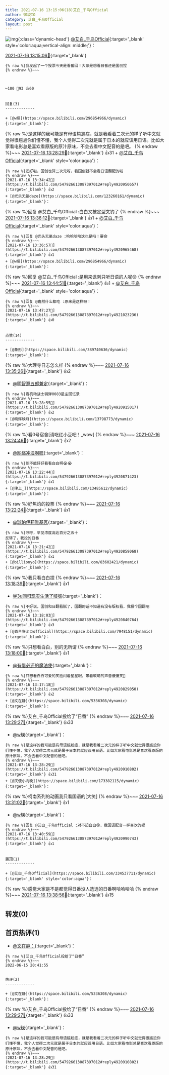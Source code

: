 ```yaml
---
title: 2021-07-16 13:15:06(18)艾白_千鸟Official
author: 御坂IO
category: 艾白_千鸟Official
layout: post
---
```


![img](/images/9ae8b9445fd0665cc014d9080156a45271be73c6.jpg){:class='dynamic-head'}
[@艾白_千鸟Official](https://space.bilibili.com/334537711/dynamic){:target='_blank' style='color:aqua;vertical-align: middle;'}：

[2021-07-16 13:15:06🔗](https://t.bilibili.com/547926613087397012){:target='_blank'}

~~~
{% raw %}我发起了一个投票​今天是看番回！大家是想看日番还是国创捏
{% endraw %}~~~



↪️100 💬93 👍60


回复(3)
-------------

+ [@w瑛](https://space.bilibili.com/296854966/dynamic){:target='_blank'}：
~~~
{% raw %}是这样的我可能是有母语尴尬症，就是我看着二次元的样子听中文就觉得很尴尬你们懂不懂，我个人觉得二次元就是属于日本的就应该用日语。比如大家看电影总是喜欢看原版的原汁原味，不会去看中文配音的是吧。
{% endraw %}~~~
[2021-07-16 13:28:29🔗](https://t.bilibili.com/547926613087397012#reply4920910802){:target='_blank'} 👍31
    + [@艾白_千鸟Official](https://space.bilibili.com/334537711/dynamic){:target='_blank' style='color:aqua'}：
~~~
{% raw %}还好啦，国创也算二次元呀，看国创就不会看日语翻配的啦
{% endraw %}~~~
[2021-07-16 13:34:42🔗](https://t.bilibili.com/547926613087397012#reply4920950657){:target='_blank'} 👍2
+ [@光头无氪daze](https://space.bilibili.com/123260161/dynamic){:target='_blank'}：
~~~
{% raw %}回复 @艾白_千鸟Official :白白又被定型文钓了
{% endraw %}~~~
[2021-07-16 13:36:12🔗](https://t.bilibili.com/547926613087397012#reply4920953867){:target='_blank'} 👍1
    + [@艾白_千鸟Official](https://space.bilibili.com/334537711/dynamic){:target='_blank' style='color:aqua'}：
~~~
{% raw %}回复 @光头无氪daze :哈哈哈哈这也是吗！要命
{% endraw %}~~~
[2021-07-16 13:36:57🔗](https://t.bilibili.com/547926613087397012#reply4920965468){:target='_blank'} 👍1
+ [@w瑛](https://space.bilibili.com/296854966/dynamic){:target='_blank'}：
~~~
{% raw %}回复 @艾白_千鸟Official :是用来讽刺只听日语的人呢😢
{% endraw %}~~~
[2021-07-16 13:44:51🔗](https://t.bilibili.com/547926613087397012#reply4921011808){:target='_blank'} 👍1
    + [@艾白_千鸟Official](https://space.bilibili.com/334537711/dynamic){:target='_blank' style='color:aqua'}：
~~~
{% raw %}回复 @嘉然什么都吃 :原来是这样呀！
{% endraw %}~~~
[2021-07-16 13:47:27🔗](https://t.bilibili.com/547926613087397012#reply4921023236){:target='_blank'} 👍0


点赞(14)
-------------

+ [@象形](https://space.bilibili.com/389740636/dynamic){:target='_blank'}：
~~~
{% raw %}大理寺日志怎么样
{% endraw %}~~~
[2021-07-16 13:35:26🔗](https://t.bilibili.com/547926613087397012#reply4920952191){:target='_blank'} 👍2
+ [@明智源五郎兼定](https://space.bilibili.com/5239629/dynamic){:target='_blank'}：
~~~
{% raw %}看机动战士钢弹0083星尘回忆录
{% endraw %}~~~
[2021-07-16 13:28:55🔗](https://t.bilibili.com/547926613087397012#reply4920915017){:target='_blank'} 👍2
+ [@晓辉映月](https://space.bilibili.com/13798773/dynamic){:target='_blank'}：
~~~
{% raw %}看0号宿舍[请吃红小豆吧！_wow]
{% endraw %}~~~
[2021-07-16 13:24:46🔗](https://t.bilibili.com/547926613087397012#reply4920885929){:target='_blank'} 👍2
+ [@网络冲浪啊嗯](https://space.bilibili.com/508186268/dynamic){:target='_blank'}：
~~~
{% raw %}能不能好好看看白白啊😭😭
{% endraw %}~~~
[2021-07-16 13:22:44🔗](https://t.bilibili.com/547926613087397012#reply4920871423){:target='_blank'} 👍1
+ [@津上_](https://space.bilibili.com/13485612/dynamic){:target='_blank'}：
~~~
{% raw %}好焦灼的投票
{% endraw %}~~~
[2021-07-16 13:22:24🔗](https://t.bilibili.com/547926613087397012#reply4920868502){:target='_blank'} 👍1
+ [@琥珀伊莉雅基瓦](https://space.bilibili.com/1594363891/dynamic){:target='_blank'}：
~~~
{% raw %}哼哼，罕见浓度高达百分之五十
反转了，我投的日番
{% endraw %}~~~
[2021-07-16 13:21:42🔗](https://t.bilibili.com/547926613087397012#reply4920859068){:target='_blank'} 👍1
+ [@billionyo](https://space.bilibili.com/83602421/dynamic){:target='_blank'}：
~~~
{% raw %}我只看白白捏
{% endraw %}~~~
[2021-07-16 13:18:39🔗](https://t.bilibili.com/547926613087397012#reply4920845842){:target='_blank'} 👍1
+ [@3u回归现实生活了啵啵](https://space.bilibili.com/622906303/dynamic){:target='_blank'}：
~~~
{% raw %}不好说，国创和日翻看腻了，国翻的话不知道有没有版权看，我投个国翻吧
{% endraw %}~~~
[2021-07-16 13:18:03🔗](https://t.bilibili.com/547926613087397012#reply4920840764){:target='_blank'} 👍3
+ [@百合咲ミカofficial](https://space.bilibili.com/7948151/dynamic){:target='_blank'}：
~~~
{% raw %}只想看白白，别的无所谓
{% endraw %}~~~
[2021-07-16 13:18:00🔗](https://t.bilibili.com/547926613087397012#reply4920840633){:target='_blank'} 👍1
+ [@有借必还的魔法使](https://space.bilibili.com/7955075/dynamic){:target='_blank'}：
~~~
{% raw %}只想看白白可爱的笑脸闪着星星眼，带着软萌的声音傻傻笑🥰
{% endraw %}~~~
[2021-07-16 13:17:18🔗](https://t.bilibili.com/547926613087397012#reply4920829050){:target='_blank'} 👍2
+ [@文在静](https://space.bilibili.com/5336308/dynamic){:target='_blank'}：
~~~
{% raw %}艾白_千鸟Official投给了“日番”
{% endraw %}~~~
[2021-07-16 13:29:27🔗](https://t.bilibili.com/547926613087397012#reply4920916185){:target='_blank'} 👍33
+ [@w瑛](https://space.bilibili.com/296854966/dynamic){:target='_blank'}：
~~~
{% raw %}是这样的我可能是有母语尴尬症，就是我看着二次元的样子听中文就觉得很尴尬你们懂不懂，我个人觉得二次元就是属于日本的就应该用日语。比如大家看电影总是喜欢看原版的原汁原味，不会去看中文配音的是吧。
{% endraw %}~~~
[2021-07-16 13:28:29🔗](https://t.bilibili.com/547926613087397012#reply4920910802){:target='_blank'} 👍31
+ [@天使小向晚](https://space.bilibili.com/173382115/dynamic){:target='_blank'}：
~~~
{% raw %}柯南系列的动画我只看国语的[大笑]
{% endraw %}~~~
[2021-07-16 13:31:02🔗](https://t.bilibili.com/547926613087397012#reply4920925984){:target='_blank'} 👍1
+ [@w瑛](https://space.bilibili.com/296854966/dynamic){:target='_blank'}：
~~~
{% raw %}回复 @艾白_千鸟Official :对不起白白😢，我国语配音一样喜欢的捏
{% endraw %}~~~
[2021-07-16 13:40:59🔗](https://t.bilibili.com/547926613087397012#reply4920990743){:target='_blank'} 👍1


置顶(1)
-------------

+ [@艾白_千鸟Official](https://space.bilibili.com/334537711/dynamic){:target='_blank' style='color:aqua'}：
~~~
{% raw %}感觉大家是不是都觉得日番没人选选的日番啊哈哈哈哈
{% endraw %}~~~
[2021-07-16 13:38:56🔗](https://t.bilibili.com/547926613087397012#reply4920969626){:target='_blank'} 👍15


转发(0)
-------------



首页热评(1)
-------------

+ [@文在静：](https://space.bilibili.com/5336308/dynamic){:target='_blank'}：
~~~
{% raw %}艾白_千鸟Official投给了“日番”
{% endraw %}~~~
2022-06-15 20:41:55


热评(2)
-------------

+ [@文在静](https://space.bilibili.com/5336308/dynamic){:target='_blank'}：
~~~
{% raw %}艾白_千鸟Official投给了“日番”
{% endraw %}~~~
[2021-07-16 13:29:27🔗](https://t.bilibili.com/547926613087397012#reply4920916185){:target='_blank'} 👍33
+ [@w瑛](https://space.bilibili.com/296854966/dynamic){:target='_blank'}：
~~~
{% raw %}是这样的我可能是有母语尴尬症，就是我看着二次元的样子听中文就觉得很尴尬你们懂不懂，我个人觉得二次元就是属于日本的就应该用日语。比如大家看电影总是喜欢看原版的原汁原味，不会去看中文配音的是吧。
{% endraw %}~~~
[2021-07-16 13:28:29🔗](https://t.bilibili.com/547926613087397012#reply4920910802){:target='_blank'} 👍31


